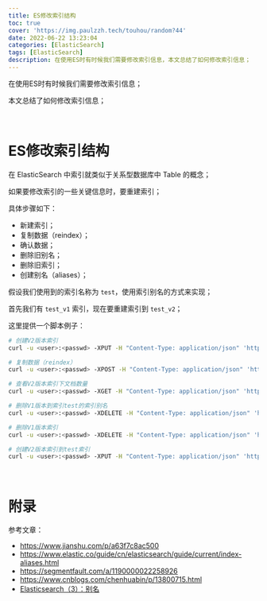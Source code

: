 ```yaml
---
title: ES修改索引结构
toc: true
cover: 'https://img.paulzzh.tech/touhou/random?44'
date: 2022-06-22 13:23:04
categories: [ElasticSearch]
tags: [ElasticSearch]
description: 在使用ES时有时候我们需要修改索引信息，本文总结了如何修改索引信息；
---
```


在使用ES时有时候我们需要修改索引信息；

本文总结了如何修改索引信息；

<br/>

<!--more-->

# **ES修改索引结构**

在 ElasticSearch 中索引就类似于关系型数据库中 Table 的概念；

如果要修改索引的一些关键信息时，要重建索引；

具体步骤如下：

-   新建索引；
-   复制数据（reindex）；
-   确认数据；
-   删除旧别名；
-   删除旧索引；
-   创建别名（aliases）；

假设我们使用到的索引名称为 `test`，使用索引别名的方式来实现；

首先我们有 `test_v1` 索引，现在要重建索引到 `test_v2`；

这里提供一个脚本例子：

```bash
# 创建V2版本索引
curl -u <user>:<passwd> -XPUT -H "Content-Type: application/json" 'http://<ip>:9200/test_v2' -d '{"settings":{ ... }}'

# 复制数据（reindex）
curl -u <user>:<passwd> -XPOST -H "Content-Type: application/json" 'http://<ip>:9200/_reindex' -d '{"source":{"index":"test_v1"},"dest":{"index":"test_v2"}}'

# 查看V2版本索引下文档数量
curl -u <user>:<passwd> -XGET -H "Content-Type: application/json" 'http://<ip>:9200/_cat/count/test_v2?v' -d '{}'

# 删除V1版本到索引test的索引别名
curl -u <user>:<passwd> -XDELETE -H "Content-Type: application/json" 'http://<ip>:9200/test_v1/_aliases/test'

# 删除V1版本索引
curl -u <user>:<passwd> -XDELETE -H "Content-Type: application/json" 'http://<ip>:9200/test_v1'

# 创建V2版本索引到test索引
curl -u <user>:<passwd> -XPUT -H "Content-Type: application/json" 'http://<ip>:9200/test_v2/_aliases/test'
```

<br/>

# **附录**

参考文章：

-   https://www.jianshu.com/p/a63f7c8ac500
-   https://www.elastic.co/guide/cn/elasticsearch/guide/current/index-aliases.html
-   https://segmentfault.com/a/1190000022258926
-   https://www.cnblogs.com/chenhuabin/p/13800715.html
-   [Elasticsearch（3）：别名](https://www.cnblogs.com/chenhuabin/p/13800715.html)

<br/>
